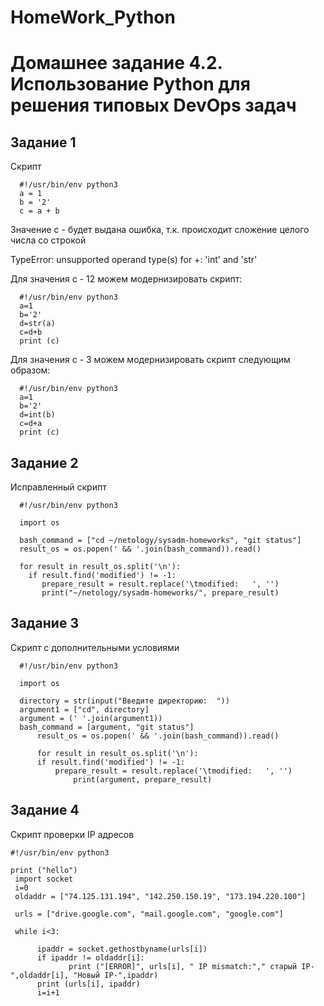 # HomeWork_Python

# Домашнее задание 4.2. Использование Python для решения типовых DevOps задач

## Задание 1

  Скрипт

	  #!/usr/bin/env python3
	  a = 1
	  b = '2'
	  c = a + b

 Значение с - будет выдана ошибка, т.к. происходит сложение целого числа со строкой

 TypeError: unsupported operand type(s) for +: 'int' and 'str'

 Для значения с - 12 можем модернизировать скрипт:

	  #!/usr/bin/env python3
  	  a=1
	  b='2'
	  d=str(a)
	  c=d+b
	  print (c)

 Для значения с - 3 можем модернизировать скрипт следующим образом:

	  #!/usr/bin/env python3
	  a=1
	  b='2'
	  d=int(b)
	  c=d+a
	  print (c)

## Задание 2
	
  Исправленный скрипт

	  #!/usr/bin/env python3

	  import os
	
	  bash_command = ["cd ~/netology/sysadm-homeworks", "git status"]
	  result_os = os.popen(' && '.join(bash_command)).read()
	
	  for result in result_os.split('\n'):
  	    if result.find('modified') != -1:
   	       prepare_result = result.replace('\tmodified:   ', '')
   	       print("~/netology/sysadm-homeworks/", prepare_result)
     	   

## Задание 3

  Скрипт с дополнительными условиями

	  #!/usr/bin/env python3
	
	  import os

	  directory = str(input("Введите директорию:  "))
	  argument1 = ["cd", directory]
	  argument = (' '.join(argument1))
	  bash_command = [argument, "git status"]
		  result_os = os.popen(' && '.join(bash_command)).read()
		    
		  for result in result_os.split('\n'):
  	 	  if result.find('modified') != -1:
   	   	      prepare_result = result.replace('\tmodified:   ', '')
   	    	      print(argument, prepare_result)
     	   

## Задание 4

  Скрипт проверки IP адресов

  	#!/usr/bin/env python3
	
  	print ("hello")
 	 import socket
 	 i=0
 	 oldaddr = ["74.125.131.194", "142.250.150.19", "173.194.220.100"]
  	
 	 urls = ["drive.google.com", "mail.google.com", "google.com"]
  	
 	 while i<3:
  
          ipaddr = socket.gethostbyname(urls[i])
          if ipaddr != oldaddr[i]:
                 print ("[ERROR]", urls[i], " IP mismatch:"," старый IP-",oldaddr[i], "Новый IP-",ipaddr)
          print (urls[i], ipaddr)
          i=i+1







